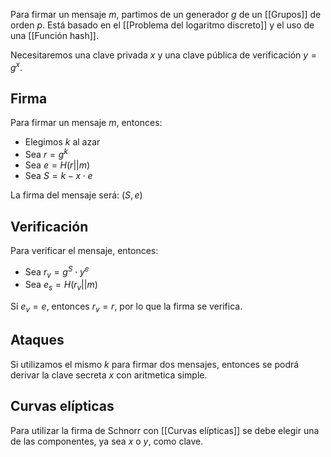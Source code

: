 Para firmar un mensaje $m$, partimos de un generador $g$ de un [[Grupos]] de orden $p$. Está basado en el [[Problema del logaritmo discreto]] y el uso de una [[Función hash]].

Necesitaremos una clave privada $x$ y una clave pública de verificación $y = g^x$.

## Firma

Para firmar un mensaje $m$, entonces:

- Elegimos $k$ al azar
- Sea $r = g^k$
- Sea $e = H(r || m)$
- Sea $S = k - x\cdot e$

La firma del mensaje será: $(S, e)$

## Verificación

Para verificar el mensaje, entonces:

- Sea $r_v = g^S \cdot y^e$
- Sea $e_s = H(r_v || m)$

Si $e_v = e$, entonces $r_v = r$, por lo que la firma se verifica.

## Ataques

Si utilizamos el mismo $k$ para firmar dos mensajes, entonces se podrá derivar la clave secreta $x$ con aritmetica simple.

## Curvas elípticas

Para utilizar la firma de Schnorr con [[Curvas elípticas]] se debe elegir una de las componentes, ya sea $x$ o $y$, como clave.
